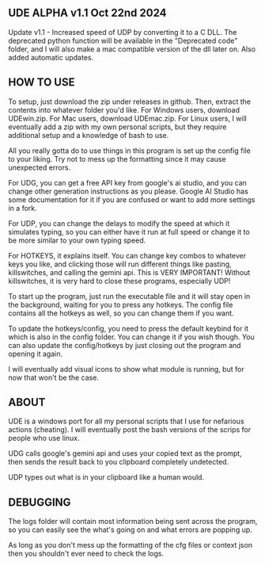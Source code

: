 ## UDE ALPHA v1.1 Oct 22nd 2024 ##

Update v1.1 - Increased speed of UDP by converting it to a C DLL. The deprecated python function will be available in the "Deprecated code" folder, and I will also make a mac compatible version of the dll later on. Also added automatic updates.

## HOW TO USE ##
To setup, just download the zip under releases in github. Then, extract the contents into whatever folder you'd like.
For Windows users, download UDEwin.zip. For Mac users, download UDEmac.zip. For Linux users, I will eventually add a zip with my own personal scripts, but they require additional setup and a knowledge of bash to use.

All you really gotta do to use things in this program is set up the config file to your liking. Try not to mess up the formatting since it may cause unexpected errors.

For UDG, you can get a free API key from google's ai studio, and you can change other generation instructions as you please. Google AI Studio has some documentation for it if you are confused or want to add more settings in a fork.

For UDP, you can change the delays to modify the speed at which it simulates typing, so you can either have it run at full speed or change it to be more similar to your own typing speed.

For HOTKEYS, it explains itself. You can change key combos to whatever keys you like, and clicking those will run different things like pasting, killswitches, and calling the gemini api. This is VERY IMPORTANT! Without killswitches, it is very hard to close these programs, especially UDP!

To start up the program, just run the executable file and it will stay open in the background, waiting for you to press any hotkeys. The config file contains all the hotkeys as well, so you can change them if you want.

To update the hotkeys/config, you need to press the default keybind for it which is also in the config folder. You can change it if you wish though. You can also update the config/hotkeys by just closing out the program and opening it again.

I will eventually add visual icons to show what module is running, but for now that won't be the case.


## ABOUT ##
UDE is a windows port for all my personal scripts that I use for nefarious actions (cheating). I will eventually post the bash versions of the scrips for people who use linux.

UDG calls google's gemini api and uses your copied text as the prompt, then sends the result back to you clipboard completely undetected.

UDP types out what is in your clipboard like a human would.


## DEBUGGING ##
The logs folder will contain most information being sent across the program, so you can easily see the what's going on and what errors are popping up. 

As long as you don't mess up the formatting of the cfg files or context json then you shouldn't ever need to check the logs.


